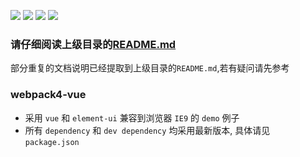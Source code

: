 ![](https://img.shields.io/npm/v/webpack.svg?label=webpack)
![](https://img.shields.io/npm/v/vue.svg?label=vue)
![](https://img.shields.io/npm/v/element-ui.svg?label=element-ui)
![](https://img.shields.io/npm/v/prettier.svg?label=prettier)

### 请仔细阅读上级目录的[README.md](../README.md)
部分重复的文档说明已经提取到上级目录的`README.md`,若有疑问请先参考

### webpack4-vue
* 采用 `vue` 和 `element-ui` 兼容到浏览器 `IE9` 的 `demo` 例子
* 所有 `dependency` 和 `dev dependency` 均采用最新版本, 具体请见 `package.json`
